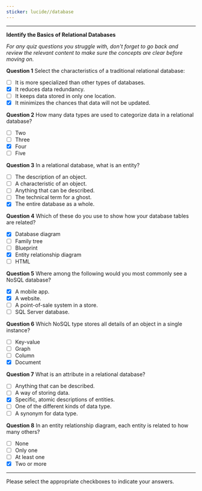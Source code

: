 ```yaml
---
sticker: lucide//database
---
```



---

**Identify the Basics of Relational Databases**

*For any quiz questions you struggle with, don't forget to go back and review the relevant content to make sure the concepts are clear before moving on.*

**Question 1**
Select the characteristics of a traditional relational database:

- [ ] It is more specialized than other types of databases.
- [x] It reduces data redundancy.
- [ ] It keeps data stored in only one location.
- [x] It minimizes the chances that data will not be updated.

**Question 2**
How many data types are used to categorize data in a relational database?

- [ ] Two
- [ ] Three
- [x] Four
- [ ] Five

**Question 3**
In a relational database, what is an entity?

- [ ] The description of an object.
- [ ] A characteristic of an object.
- [ ] Anything that can be described.
- [ ] The technical term for a ghost.
- [x] The entire database as a whole.

**Question 4**
Which of these do you use to show how your database tables are related?

- [x] Database diagram
- [ ] Family tree
- [ ] Blueprint
- [x] Entity relationship diagram
- [ ] HTML

**Question 5**
Where among the following would you most commonly see a NoSQL database?

- [x] A mobile app.
- [x] A website.
- [ ] A point-of-sale system in a store.
- [ ] SQL Server database.

**Question 6**
Which NoSQL type stores all details of an object in a single instance?

- [ ] Key-value
- [ ] Graph
- [ ] Column
- [x] Document

**Question 7**
What is an attribute in a relational database?

- [ ] Anything that can be described.
- [ ] A way of storing data.
- [x] Specific, atomic descriptions of entities.
- [ ] One of the different kinds of data type.
- [ ] A synonym for data type.

**Question 8**
In an entity relationship diagram, each entity is related to how many others?

- [ ] None
- [ ] Only one
- [ ] At least one
- [x] Two or more

---

Please select the appropriate checkboxes to indicate your answers.